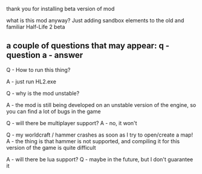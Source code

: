 thank you for installing beta version of mod

what is this mod anyway?
Just adding sandbox elements to the old and familiar Half-Life 2 beta

a couple of questions that may appear:
q - question
a - answer
------------------

Q - How to run this thing?

A - just run HL2.exe

Q - why is the mod unstable?

A - the mod is still being developed on an unstable version of the engine, so you can find a lot of bugs in the game

Q - will there be multiplayer support?
A - no, it won't

Q - my worldcraft / hammer crashes as soon as I try to open/create a map!
A - the thing is that hammer is not supported, and compiling it for this version of the game is quite difficult

A - will there be lua support?
Q - maybe in the future, but I don't guarantee it